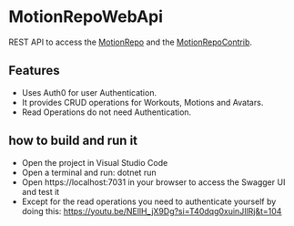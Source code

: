 # MotionRepoWebApi
REST API to access the [MotionRepo](https://github.com/feifel/MotionRepo) and the [MotionRepoContrib](https://github.com/feifel/MotionRepoContrib).

## Features
- Uses Auth0 for user Authentication.
- It provides CRUD operations for Workouts, Motions and Avatars.
- Read Operations do not need Authentication.

## how to build and run it
- Open the project in Visual Studio Code
- Open a terminal and run: dotnet run
- Open https://localhost:7031 in your browser to access the Swagger UI and test it
- Except for the read operations you need to authenticate yourself by doing this:
  https://youtu.be/NEllH_jX9Dg?si=T40dqg0xuinJIlRj&t=104 